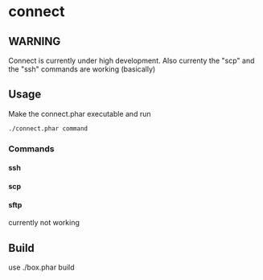 # connect

## WARNING

Connect is currently under high development.
Also currenty the "scp" and the "ssh" commands are working (basically)

## Usage

Make the connect.phar executable and run 

    ./connect.phar command

### Commands
 
#### ssh

#### scp

#### sftp

currently not working

## Build

use ./box.phar build

